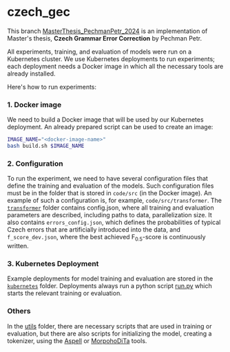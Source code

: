 # czech_gec

This branch [MasterThesis_PechmanPetr_2024](https://github.com/petrpechman/czech_gec/tree/MasterThesis_PechmanPetr_2024) is an implementation of Master's thesis, **Czech Grammar Error Correction** by Pechman Petr.

All experiments, training, and evaluation of models were run on a Kubernetes cluster. We use Kubernetes deployments to run experiments; each deployment needs a Docker image in which all the necessary tools are already installed.

Here's how to run experiments:

### 1. Docker image

We need to build a Docker image that will be used by our Kubernetes deployment. An already prepared script can be used to create an image:
```bash
IMAGE_NAME="<docker-image-name>"
bash build.sh $IMAGE_NAME
```

### 2. Configuration
To run the experiment, we need to have several configuration files that define the training and evaluation of the models. Such configuration files must be in the folder that is stored in `code/src` (in the Docker image). An example of such a configuration is, for example, `code/src/transformer`. The [`transformer`](./code/src/transformer/) folder contains config.json, where all training and evaluation parameters are described, including paths to data, parallelization size. It also contains `errors_config.json`, which defines the probabilities of typical Czech errors that are artificially introduced into the data, and `f_score_dev.json`, where the best achieved F<sub>0.5</sub>-score is continuously written.

### 3. Kubernetes Deployment
Example deployments for model training and evaluation are stored in the [`kubernetes`](./kubernetes/) folder. Deployments always run a python script [run.py](./code/src/pipeline/run.py) which starts the relevant training or evaluation.

### Others
In the [utils](./code/src/utils/) folder, there are necessary scripts that are used in training or evaluation, but there are also scripts for initializing the model, creating a tokenizer, using the [Aspell](http://aspell.net/) or [MorpohoDiTa](https://ufal.mff.cuni.cz/morphodita) tools.